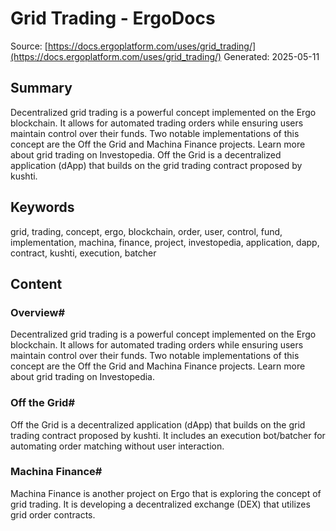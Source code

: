 # Grid Trading - ErgoDocs
Source: [https://docs.ergoplatform.com/uses/grid_trading/](https://docs.ergoplatform.com/uses/grid_trading/)
Generated: 2025-05-11

## Summary
Decentralized grid trading is a powerful concept implemented on the Ergo blockchain. It allows for automated trading orders while ensuring users maintain control over their funds. Two notable implementations of this concept are the Off the Grid and Machina Finance projects. Learn more about grid trading on Investopedia. Off the Grid is a decentralized application (dApp) that builds on the grid trading contract proposed by kushti.

## Keywords
grid, trading, concept, ergo, blockchain, order, user, control, fund, implementation, machina, finance, project, investopedia, application, dapp, contract, kushti, execution, batcher

## Content
### Overview#
Decentralized grid trading is a powerful concept implemented on the Ergo blockchain. It allows for automated trading orders while ensuring users maintain control over their funds. Two notable implementations of this concept are the Off the Grid and Machina Finance projects.
Learn more about grid trading on Investopedia.

### Off the Grid#
Off the Grid is a decentralized application (dApp) that builds on the grid trading contract proposed by kushti. It includes an execution bot/batcher for automating order matching without user interaction.

### Machina Finance#
Machina Finance is another project on Ergo that is exploring the concept of grid trading. It is developing a decentralized exchange (DEX) that utilizes grid order contracts.
